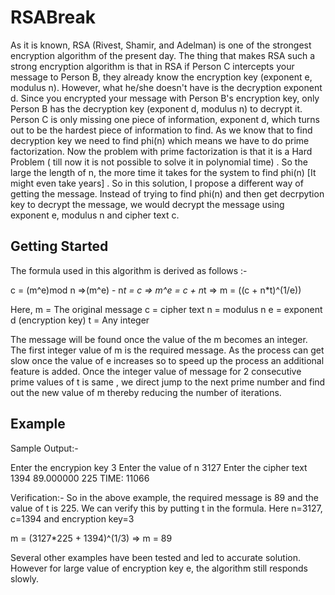 # RSABreak

As it is known, RSA (Rivest, Shamir, and Adelman) is one of the strongest encryption algorithm of the present day. The thing that makes RSA such a strong encryption algorithm is that in RSA if Person C intercepts your message to Person B, they already know the encryption key (exponent e, modulus n).  However, what he/she doesn't have is the decryption exponent d.  Since you encrypted your message with Person B's encryption key, only Person B has the decryption key (exponent d, modulus n) to decrypt it.  Person C is only missing one piece of information, exponent d, which turns out to be the hardest piece of information to find. As we know that to find decryption key we need to find phi(n) which means we have to do prime factorization. Now the problem with prime factorization is that it is a Hard Problem ( till now it is not possible to solve it in polynomial time) . So the large the length of n, the more time it takes for the system to find phi(n) [It might even take years] . So in this solution, I propose a different way of getting the message. Instead of trying to find phi(n) and then get decrpytion key to decrypt the message, we would decrypt the message using exponent e, modulus n and cipher text c.


## Getting Started

The formula used in this algorithm is derived as follows :-

c = (m^e)mod n 
=>(m^e) - n*t = c
=> m^e = c + n*t
=> m = ((c + n*t)^(1/e))

Here, 
m = The original message
c = cipher text
n = modulus n
e = exponent d (encryption key)
t = Any integer

The message will be found once the value of the m becomes an integer. The first integer value of m is the required message. As the process can get slow once the value of e increases so to speed up the process an additional feature is added. Once the integer value of message for 2 consecutive prime values of t is same , we direct jump to the next prime number and find out the new value of m thereby reducing the number of iterations. 

## Example
 
Sample Output:-

Enter the encrypion key 
3
Enter the value of n 
3127
Enter the cipher text 
1394
89.000000          225
TIME: 11066

Verification:-
So in the above example, the required message is 89 and the value of t is 225. We can verify this by putting t in the formula.
Here n=3127, c=1394 and encryption key=3

m = (3127*225 + 1394)^(1/3)
=> m = 89

Several other examples have been tested and led to accurate solution. However for large value of encryption key e, the algorithm still responds slowly.
